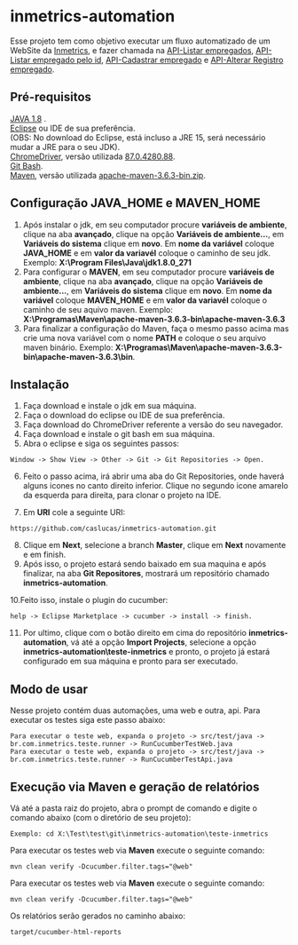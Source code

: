 # inmetrics-automation

  Esse projeto tem como objetivo executar um fluxo automatizado de um WebSite da [Inmetrics](https://inm-test-app.herokuapp.com/accounts/login/), e fazer chamada na [API-Listar empregados](https://inm-test-api.herokuapp.com/empregado/list_all),
  [API-Listar empregado pelo id](https://inm-test-api.herokuapp.com/empregado/list/), [API-Cadastrar empregado](https://inm-test-api.herokuapp.com/empregado/cadastrar) e [API-Alterar Registro empregado](https://inm-test-api.herokuapp.com/empregado/alterar/).
  
  ## Pré-requisitos
  
 [JAVA 1.8](https://www.oracle.com/br/java/technologies/javase/javase-jdk8-downloads.html) .</br> 
 [Eclipse](https://www.eclipse.org/downloads/packages/) ou IDE de sua preferência.</br> 
 (OBS: No download do Eclipse, está incluso a JRE 15, será necessário mudar a JRE para o seu JDK).</br>
 [ChromeDriver](https://chromedriver.chromium.org/), versão utilizada [87.0.4280.88](https://chromedriver.storage.googleapis.com/index.html?path=87.0.4280.88/).</br>
 [Git Bash](https://git-scm.com/book/pt-pt/v2/Appendix-A%3A-Git-em-Outros-Ambientes-Git-in-Bash).</br>
 [Maven](https://maven.apache.org/download.cgi), versão utilizada [apache-maven-3.6.3-bin.zip](https://downloads.apache.org/maven/maven-3/3.6.3/binaries/apache-maven-3.6.3-bin.zip).
 
 ## Configuração JAVA_HOME e MAVEN_HOME
 1. Após instalar o jdk, em seu computador procure **variáveis de ambiente**, clique na aba **avançado**, clique na opção **Variáveis de ambiente...**, em **Variáveis do sistema**
 clique em **novo**. Em **nome da variável** coloque **JAVA_HOME** e em **valor da variavél** coloque o caminho de seu jdk. Exemplo: **X:\Program Files\Java\jdk1.8.0_271**
 2. Para configurar o **MAVEN**, em seu computador procure **variáveis de ambiente**, clique na aba **avançado**, clique na opção **Variáveis de ambiente...**, em **Variáveis do sistema**
 clique em **novo**. Em **nome da variável** coloque **MAVEN_HOME** e em **valor da variavél** coloque o caminho de seu aquivo maven. Exemplo: **X:\Programas\Maven\apache-maven-3.6.3-bin\apache-maven-3.6.3**
 3. Para finalizar a configuração do Maven, faça o mesmo passo acima mas crie uma nova variável com o nome **PATH** e coloque o seu arquivo maven binário. Exemplo: **X:\Programas\Maven\apache-maven-3.6.3-bin\apache-maven-3.6.3\bin**.
 
 ## Instalação
 1. Faça download e instale o jdk em sua máquina.
 2. Faça o download do eclipse ou IDE de sua preferência.
 3. Faça download do ChromeDriver referente a versão do seu navegador.
 4. Faça download e instale o git bash em sua máquina.
 5. Abra o eclipse e siga os seguintes passos:
 ```
 Window -> Show View -> Other -> Git -> Git Repositories -> Open.
 ```
 6. Feito o passo acima, irá abrir uma aba do Git Repositories, onde haverá alguns icones no canto direito inferior.
 Clique no segundo icone amarelo da esquerda para direita, para clonar o projeto na IDE.
 
7. Em **URI** cole a seguinte URI:
```
https://github.com/caslucas/inmetrics-automation.git
```
8. Clique em **Next**, selecione a branch **Master**, clique em **Next** novamente e em finish.
9. Após isso, o projeto estará sendo baixado em sua maquina e após finalizar, na aba **Git Repositores**, mostrará um repositório chamado **inmetrics-automation**.

10.Feito isso, instale o plugin do cucumber:
```
help -> Eclipse Marketplace -> cucumber -> install -> finish.

````
11. Por ultimo, clique com o botão direito em cima do repositório **inmetrics-automation**, vá até a opção **Import Projects**, selecione a opção **inmetrics-automation\teste-inmetrics** e pronto, o projeto já estará configurado em sua máquina e pronto para ser executado.

## Modo de usar
 
 Nesse projeto contém duas automações, uma web e outra, api. Para executar os testes siga este passo abaixo:
 ````
 Para executar o teste web, expanda o projeto -> src/test/java -> br.com.inmetrics.teste.runner -> RunCucumberTestWeb.java
 Para executar o teste web, expanda o projeto -> src/test/java -> br.com.inmetrics.teste.runner -> RunCucumberTestApi.java
````

## Execução via Maven e geração de relatórios

Vá até a pasta raiz do projeto, abra o prompt de comando e digite o comando abaixo (com o diretório de seu projeto):
```
Exemplo: cd X:\Test\test\git\inmetrics-automation\teste-inmetrics
```

Para executar os testes web via **Maven** execute o seguinte comando:
```
mvn clean verify -Dcucumber.filter.tags="@web"
````
Para executar os testes web via **Maven** execute o seguinte comando:
````
mvn clean verify -Dcucumber.filter.tags="@web"
````

Os relatórios serão gerados no caminho abaixo:
```
target/cucumber-html-reports
```
